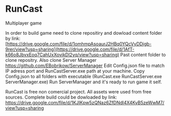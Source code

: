 # RunCast
Multiplayer game

In order to build game need to clone repositiry and dowload content folder by link: [https://drive.google.com/file/d/1omhmpAsoaurJ2HBq0YQcVyDDigb-9rer/view?usp=sharing](https://drive.google.com/file/d/1AfT-k66o8JbvxEoq7CahUxXovikDl2yq/view?usp=sharing)
Past content folder to clone repositry.
Also clone Server Manager https://github.com/EBobrikow/ServerManager 
Edit Config.json file to match IP adress port and RunCastServer.exe path at your machine. 
Copy Config.json to all folders with executable (RunCast.exe RunCastServer.exe ServerManager.exe)
Run ServerManager and it's ready to run game it self. 

RunCast is free non comercial project. All assets were used from free sources. 
Complete build could be dowloaded by link: https://drive.google.com/file/d/1KJIKpw5zQNaz6ZfDNdl4X4KyB5zeWwM7/view?usp=sharing

